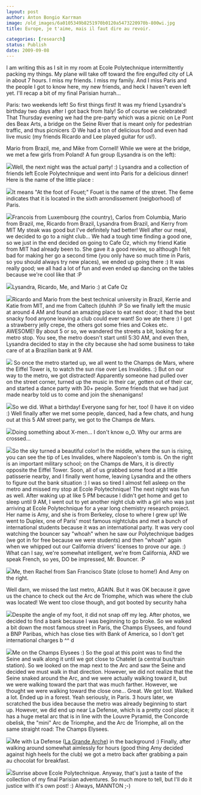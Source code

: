 ```yaml
---
layout: post
author: Anton Bongio Karrman
image: /old_images/6a0105349b8251970b0120a5473220970b-800wi.jpg
title: Europe, je t'aime, mais il faut dire au revoir.

categories: [research]
status: Publish
date: 2009-09-08
---
```



I am writing this as I sit in my room at Ecole Polytechnique intermittently packing my things. My plane will take off toward the fire engulfed city of LA in about 7 hours. 
I miss my friends. I miss my family. And I miss Paris and the people I got to know here, my new friends, and heck I haven't even left yet. 
I'll recap a bit of my final Parisian hurrah...

Paris: two weekends left! So first things first! It was my friend Lysandra's birthday two days after I got back from Italy! So of course we celebrated! That Thursday evening we had the pre-party which was a picnic on Le Pont des Beax Arts, a bridge on the Seine River that is meant only for pedestrian traffic, and thus picnicers :D We had a ton of delicious food and even had live music (my friends Ricardo and Lee played guitar for us!).

Mario from Brazil, me, and Mike from Cornell!
While we were at the bridge, we met a few girls from Poland! A fun group (Lysandra is on the left):


![](/old_images/6a0105349b8251970b0120a54730ca970b-800wi.jpg)Well, the next night was the actual party! :) Lysandra and a collection of friends left Ecole Polytechnique and went into Paris for a delicious dinner! Here is the name of the little place :


![](/old_images/6a0105349b8251970b0120a5473404970b-800wi.jpg)It means "At the foot of Fouet;" Fouet is the name of the street. The 6eme indicates that it is located in the sixth arrondissement (neigborhood) of Paris.


![](/old_images/6a0105349b8251970b0120a59e1f84970c-800wi.jpg)Francois from Luxembourg (the country), Carlos from Columbia, Mario from Brazil, me, Ricardo from Brazil, Lysandra from Brazil, and Kerry from MIT
My steak was good but I've definitely had better! Well after our meal, we decided to go to a night club... We had a tough time finding a good one, so we just in the end decided on going to Cafe Oz, which my friend Katie from MIT had already been to. She gave it a good review, so although I felt bad for making her go a second time (you only have so much time in Paris, so you should always try new places), we ended up going there :) It was really good; we all had a lot of fun and even ended up dancing on the tables because we're cool like that :P


![](/old_images/6a0105349b8251970b0120a59e26c2970c-800wi.jpg)Lysandra, Ricardo, Me, and Mario :) at Cafe Oz


![](/old_images/6a0105349b8251970b0120a5474b60970b-800wi.jpg)Ricardo and Mario from the best technical university in Brazil, Kerrie and Katie from MIT, and me from Caltech (duhhh :P
So we finally left the music at around 4 AM and found an amazing place to eat next door; it had the best snacky food anyone leaving a club could ever want! So we ate there :) I got a strawberry jelly crepe, the others got some fries and Cokes etc. AWESOME!
By about 5 or so, we wandered the streets a bit, looking for a metro stop. You see, the metro doesn't start until 5:30 AM, and even then, Lysandra decided to stay in the city because she had some business to take care of at a Brazilian bank at 9 AM. 


![](/old_images/6a0105349b8251970b0120a547512a970b-800wi.jpg) So once the metro started up, we all went to the Champs de Mars, where the Eiffel Tower is, to watch the sun rise over Les Invalides. :) But on our way to the metro, we got distracted! Apparently someone had pulled over on the street corner, turned up the music in their car, gotten out of their car, and started a dance party with 30+ people. Some friends that we had just made nearby told us to come and join the shenanigans!


![](/old_images/6a0105349b8251970b0120a547546f970b-800wi.jpg)So we did. What a birthday! Everyone sang for her, too! (I have it on video :)
Well finally after we met some people, danced, had a few chats, and hung out at this 5 AM street party, we got to the Champs de Mars.


![](/old_images/6a0105349b8251970b0120a59e32d6970c-800wi.jpg)Doing something about X-men... I don't know o_O. Why our arms are crossed...


![](/old_images/6a0105349b8251970b0120a59e33cb970c-800wi.jpg)So the sky turned a beautiful color! In the middle, where the sun is rising, you can see the tip of Les Invalides, where Napoleon's tomb is. On the right is an important military school; on the Champs de Mars, it is directly opposite the Eiffel Tower. Soon, all of us grabbed some food at a little patisserie nearby, and I finally went home, leaving Lysandra and the others to figure out the bank situation :) I was so tired I almost fell asleep on the metro and missed my stop at Ecole Polytechnique!
The next night was fun as well. After waking up at like 5 PM because I didn't get home and get to sleep until 9 AM, I went out to yet another night club with a girl who was just arriving at Ecole Polytechnique for a year long chemistry research project. Her name is Amy, and she is from Berkeley, close to where I grew up! We went to Duplex, one of Paris' most famous nightclubs and met a bunch of international students because it was an international party. It was very cool watching the bouncer say "whoah" when he saw our Polytechnique badges (we got in for free because we were students) and then "whoah" again when we whipped out our California drivers' licenses to prove our age. :) What can I say, we're somewhat intelligent, we're from California, AND we speak French, so yes, DO be impressed, Mr. Bouncer. :P


![](/old_images/6a0105349b8251970b0120a5475c72970b-800wi.jpg)Me, then Rachel from San Francisco State (close to home!) And Amy on the right.

Well darn, we missed the last metro, AGAIN. But it was OK because it gave us the chance to check out the Arc de Triomphe, which was where the club was located! We went too close though, and got booted by security haha


![](/old_images/6a0105349b8251970b0120a5475f95970b-800wi.jpg)Despite the angle of my foot, it did not snap off my leg. After photos, we decided to find a bank because I was beginning to go broke. So we walked a bit down the most famous street in Paris, the Champs Elysees, and found a BNP Paribas, which has close ties with Bank of America, so I don't get international charges b ^^ d


![](/old_images/6a0105349b8251970b0120a547626b970b-800wi.jpg)Me on the Champs Elysees :)
So the goal at this point was to find the Seine and walk along it until we got close to Chatelet (a central bus/train station). So we looked on the map next to the Arc and saw the Seine and decided we must walk in that direction. However, we did not realize that the Seine snaked around the Arc, and we were actually walking toward it, but we were walking toward the part that was much farther. However, we thought we were walking toward the close one... Great. We got lost. Walked a lot. Ended up in a forest. Yeah seriously, in Paris. 
3 hours later, we scratched the bus idea because the metro was already beginning to start up. However, we did end up near La Defense, which is a pretty cool place; it has a huge metal arc that is in line with the Louvre Pyramid, the Concorde obelisk, the "mini" Arc de Triomphe, and the Arc de Triomphe, all on the same straight road: The Champs Elysees.


![](/old_images/6a0105349b8251970b0120a59e42fe970c-800wi.jpg)Me with La Defense ([La Grande Arche](https://en.wikipedia.org/wiki/Grande_Arche)) in the background :)
Finally, after walking around somewhat aimlessly for hours (good thing Amy decided against high heels for the club) we got a metro back after grabbing a pain au chocolat for breakfast.


![](/old_images/6a0105349b8251970b0120a59e44e1970c-800wi.jpg)Sunrise above Ecole Polytechnique. 
Anyway, that's just a taste of the collection of my final Parisian adventures. So much more to tell, but I'll do it justice with it's own post! :)
Always,
MANNTON ;-)
